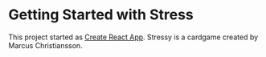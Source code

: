 # Getting Started with Stress

This project started as [Create React App](https://github.com/facebook/create-react-app).
Stressy is a cardgame created by Marcus Christiansson.
